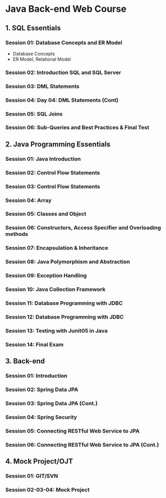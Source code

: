 #  Java Back-end Web Course

## 1. SQL Essentials

### Session 01: Database Concepts and ER Model
- Database Concepts
- ER Model, Relational Model

### Session 02: Introduction SQL and SQL Server

### Session 03: DML Statements

### Session 04: Day 04: DML Statements (Cont)

### Session 05: SQL Joins

### Session 06: Sub-Queries and Best Practices & Final Test

## 2. Java Programming Essentials

### Session 01: Java Introduction

### Session 02: Control Flow Statements

### Session 03: Control Flow Statements

### Session 04: Array

### Session 05: Classes and Object

### Session 06: Constructors, Access Specifier and Overloading methods

### Session 07: Encapsulation & Inheritance

### Session 08: Java Polymorphism and Abstraction

### Session 09: Exception Handling

### Session 10: Java Collection Framework

### Session 11: Database Programming with JDBC

### Session 12: Database Programming with JDBC

### Session 13: Testing with Junit05 in Java

### Session 14: Final Exam

## 3. Back-end

### Session 01: Introduction

### Session 02: Spring Data JPA

### Session 03: Spring Data JPA (Cont.)

### Session 04: Spring Security

### Session 05: Connecting RESTful Web Service to JPA

### Session 06: Connecting RESTful Web Service to JPA (Cont.)

## 4. Mock Project/OJT

### Session 01: GIT/SVN

### Session 02-03-04: Mock Project
